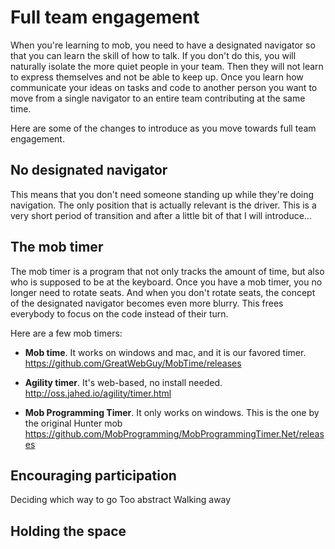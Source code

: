 # Full team engagement

When you're learning to mob, you need to have a designated navigator so that you can learn the skill of how to talk. If you don't do this, you will naturally isolate the more quiet people in your team. Then they will not learn to express themselves and not be able to keep up. Once you learn how communicate your ideas on tasks and code to another person you want to move from a single navigator to an entire team contributing at the same time.

Here are some of the changes to introduce as you move towards full team engagement.

## No designated navigator

This means that you don't need someone standing up while they're doing navigation. The only position that is actually relevant is the driver. This is a very short period of transition and after a little bit of that I will introduce...

## The mob timer

The mob timer is a program that not only tracks the amount of time, but also who is supposed to be at the keyboard. Once you have a mob timer, you no longer need to rotate seats. And when you don't rotate seats, the concept of the designated navigator becomes even more blurry. This frees everybody to focus on the code instead of their turn.

Here are a few mob timers:

* **Mob time**. It works on windows and mac, and it is our favored timer. https://github.com/GreatWebGuy/MobTime/releases

* **Agility timer**. It's web-based, no install needed. http://oss.jahed.io/agility/timer.html

* **Mob Programming Timer**. It only works on windows. This is the one by the original Hunter mob https://github.com/MobProgramming/MobProgrammingTimer.Net/releases

## Encouraging participation

Deciding which way to go
Too abstract
Walking away

## Holding the space
